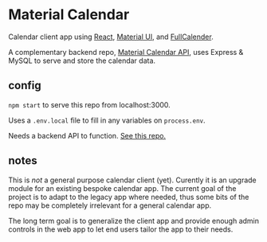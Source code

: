 # Material Calendar

Calendar client app using
[React](https://reactjs.org/),
[Material UI](https://material-ui.com/),
and [FullCalender](https://fullcalendar.io/).

A complementary backend repo,
[Material Calendar API](https://github.com/dwmorrin/material-calendar-api),
uses Express & MySQL to serve and store the calendar data.

## config

`npm start` to serve this repo from localhost:3000.

Uses a `.env.local` file to fill in any variables on `process.env`.

Needs a backend API to function.
[See this repo.](https://github.com/dwmorrin/material-calendar-api)

## notes

This is _not_ a general purpose calendar client (yet).
Curently it is an upgrade module for an existing bespoke calendar app.
The current goal of the project is to adapt to the legacy app where needed, thus
some bits of the repo may be completely irrelevant for a general calendar app.

The long term goal is to generalize the client app and provide enough admin
controls in the web app to let end users tailor the app to their needs.
